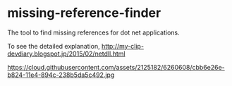 # missing-reference-finder
The tool to find missing references for dot net applications.

To see the detailed explanation,
http://my-clip-devdiary.blogspot.jp/2015/02/netdll.html

https://cloud.githubusercontent.com/assets/2125182/6260608/cbb6e26e-b824-11e4-894c-238b5da5c492.jpg
